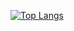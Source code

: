[![Top Langs](https://github-readme-stats.vercel.app/api/top-langs/?username=bryandedeur)](https://github.com/bryandedeur/github-readme-stats)

<!--
**BryanDedeur/BryanDedeur** is a ✨ _special_ ✨ repository because its `README.md` (this file) appears on your GitHub profile.

Here are some ideas to get you started:

- 🔭 I’m currently working on ...
- 🌱 I’m currently learning ...
- 👯 I’m looking to collaborate on ...
- 🤔 I’m looking for help with ...
- 💬 Ask me about ...
- 📫 How to reach me: ...
- 😄 Pronouns: ...
- ⚡ Fun fact: ...
-->
